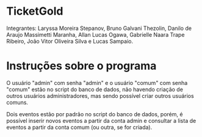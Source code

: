# TicketGold
Integrantes: Laryssa Moreira Stepanov, Bruno Galvani Thezolin, Danilo de Araujo Massimetti Maranha, Allan Lucas Ogawa, Gabrielle Naara Trape Ribeiro, João Vitor Oliveira Silva e Lucas Sampaio.

# Instruções sobre o programa
O usuário "admin" com senha "admin" e o usuário "comum" com senha "comum" estão no script do banco de dados, não havendo criação de outros usuários administradores, mas sendo possível criar outros usuários comuns.

Dois eventos estão por padrão no script do banco de dados, porém, é possível inserir novos eventos a partir da conta admin e consultar a lista de eventos a partir da conta comum (ou outra, se for criada).
